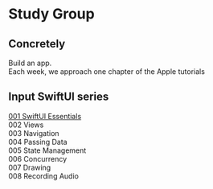 # Study Group

## Concretely
Build an app.   
Each week, we approach one chapter of the Apple tutorials

## Input SwiftUI series
[001 SwiftUI Essentials](https://github.com/betty-godier/examples/blob/master/demos/study-group/001-swiftui-essentials.md)  
002 Views  
003 Navigation  
004 Passing Data  
005 State Management  
006 Concurrency  
007 Drawing  
008 Recording Audio  

